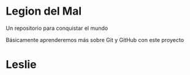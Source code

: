 # Legion del Mal
Un repositorio para conquistar el mundo

Básicamente aprenderemos más sobre Git y GitHub con este proyecto

# Leslie